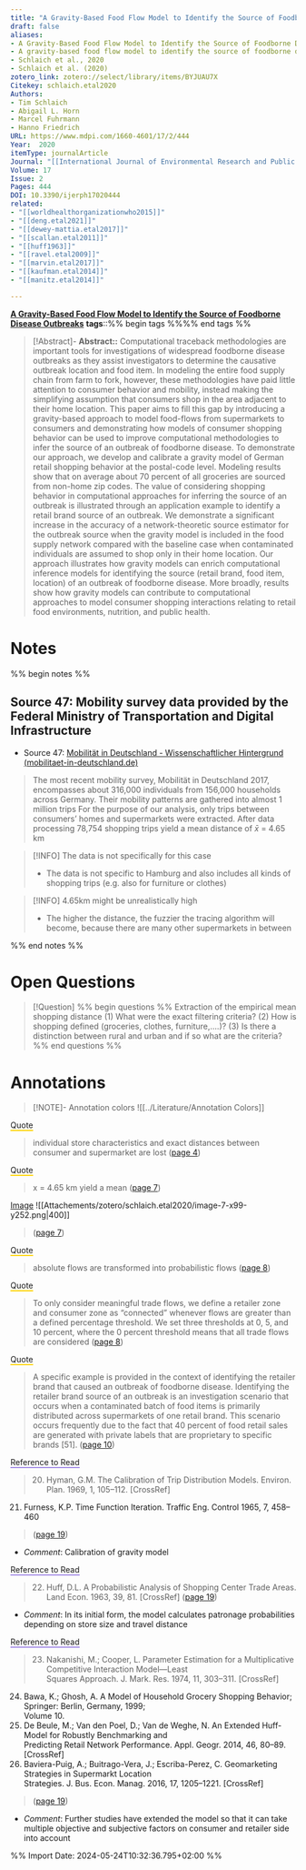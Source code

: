 ```yaml
---
title: "A Gravity-Based Food Flow Model to Identify the Source of Foodborne Disease Outbreaks"
draft: false
aliases: 
- A Gravity-Based Food Flow Model to Identify the Source of Foodborne Disease Outbreaks
- A gravity-based food flow model to identify the source of foodborne disease outbreaks
- Schlaich et al., 2020
- Schlaich et al. (2020)
zotero_link: zotero://select/library/items/BYJUAU7X
Citekey: schlaich.etal2020
Authors:
- Tim Schlaich
- Abigail L. Horn
- Marcel Fuhrmann
- Hanno Friedrich
URL: https://www.mdpi.com/1660-4601/17/2/444
Year:  2020
itemType: journalArticle
Journal: "[[International Journal of Environmental Research and Public Health]]"
Volume: 17
Issue: 2 
Pages: 444
DOI: 10.3390/ijerph17020444
related: 
- "[[worldhealthorganizationwho2015]]"
- "[[deng.etal2021]]"
- "[[dewey-mattia.etal2017]]"
- "[[scallan.etal2011]]"
- "[[huff1963]]"
- "[[ravel.etal2009]]"
- "[[marvin.etal2017]]"
- "[[kaufman.etal2014]]"
- "[[manitz.etal2014]]"

---
```

**[A Gravity-Based Food Flow Model to Identify the Source of Foodborne Disease Outbreaks](zotero://select/library/items/VS8FKKK7)**
**tags**::%% begin tags %%%% end tags %%

> [!Abstract]- 
**Abstract::** Computational traceback methodologies are important tools for investigations of widespread foodborne disease outbreaks as they assist investigators to determine the causative outbreak location and food item. In modeling the entire food supply chain from farm to fork, however, these methodologies have paid little attention to consumer behavior and mobility, instead making the simplifying assumption that consumers shop in the area adjacent to their home location. This paper aims to fill this gap by introducing a gravity-based approach to model food-flows from supermarkets to consumers and demonstrating how models of consumer shopping behavior can be used to improve computational methodologies to infer the source of an outbreak of foodborne disease. To demonstrate our approach, we develop and calibrate a gravity model of German retail shopping behavior at the postal-code level. Modeling results show that on average about 70 percent of all groceries are sourced from non-home zip codes. The value of considering shopping behavior in computational approaches for inferring the source of an outbreak is illustrated through an application example to identify a retail brand source of an outbreak. We demonstrate a significant increase in the accuracy of a network-theoretic source estimator for the outbreak source when the gravity model is included in the food supply network compared with the baseline case when contaminated individuals are assumed to shop only in their home location. Our approach illustrates how gravity models can enrich computational inference models for identifying the source (retail brand, food item, location) of an outbreak of foodborne disease. More broadly, results show how gravity models can contribute to computational approaches to model consumer shopping interactions relating to retail food environments, nutrition, and public health.

# Notes
%% begin notes %%
## Source 47: Mobility survey data provided by the Federal Ministry of Transportation and Digital Infrastructure
- Source 47: [Mobilität in Deutschland - Wissenschaftlicher Hintergrund (mobilitaet-in-deutschland.de)](https://www.mobilitaet-in-deutschland.de/archive/index.html)
> The most recent mobility survey, Mobilität in Deutschland 2017, encompasses about 316,000 individuals from 156,000 households across Germany. Their mobility patterns are gathered into almost 1 million trips For the purpose of our analysis, only trips between consumers’ homes and supermarkets were extracted. After data processing 78,754 shopping trips yield a mean distance of $\bar{x}$ = 4.65 km

> [!INFO] The data is not specifically for this case
> - The data is not specific to Hamburg and also includes all kinds of shopping trips (e.g. also for furniture or clothes)

> [!INFO] 4.65km might be unrealistically high
>  - The higher the distance, the fuzzier the tracing algorithm will become, because there are many other supermarkets in between  

%% end notes %%

# Open Questions
> [!Question] %% begin questions %% Extraction of the empirical mean shopping distance
> (1) What were the exact filtering criteria? 
> (2) How is shopping defined (groceries, clothes, furniture,….)?
> (3) Is there a distinction between rural and urban and if so what are the criteria?%% end questions %%

# Annotations
> [!NOTE]- Annotation colors
> ![[../Literature/Annotation Colors]]

<span style="border-bottom: 2px solid #ffd400;">Quote</span>
> individual store characteristics and exact distances between consumer and supermarket are lost
> ([page 4](zotero://open-pdf/library/items/VS8FKKK7?page=4&annotation=637NHGW9))

<span style="border-bottom: 2px solid #ffd400;">Quote</span>
> x = 4.65 km yield a mean
> ([page 7](zotero://open-pdf/library/items/VS8FKKK7?page=7&annotation=G9NG8FXN))

<u>Image</u>
![[Attachements/zotero/schlaich.etal2020/image-7-x99-y252.png|400]]
> ([page 7](zotero://open-pdf/library/items/VS8FKKK7?page=7&annotation=LWPA7SQZ))

<span style="border-bottom: 2px solid #ffd400;">Quote</span>
> absolute flows are transformed into probabilistic flows
> ([page 8](zotero://open-pdf/library/items/VS8FKKK7?page=8&annotation=3C8LR4W2))

<span style="border-bottom: 2px solid #ffd400;">Quote</span>
> To only consider meaningful trade flows, we define a retailer zone and consumer zone as “connected” whenever flows are greater than a defined percentage threshold. We set three thresholds at 0, 5, and 10 percent, where the 0 percent threshold means that all trade flows are considered
> ([page 8](zotero://open-pdf/library/items/VS8FKKK7?page=8&annotation=UC9AP75T))

<span style="border-bottom: 2px solid #ffd400;">Quote</span>
> A specific example is provided in the context of identifying the retailer brand that caused an outbreak of foodborne disease. Identifying the retailer brand source of an outbreak is an investigation scenario that occurs when a contaminated batch of food items is primarily distributed across supermarkets of one retail brand. This scenario occurs frequently due to the fact that 40 percent of food retail sales are generated with private labels that are proprietary to specific brands [51].
> ([page 10](zotero://open-pdf/library/items/VS8FKKK7?page=10&annotation=L2UHUSEY))

<span style="border-bottom: 2px solid #a28ae5;">Reference to Read</span>
> 20. Hyman, G.M. The Calibration of Trip Distribution Models. Environ. Plan. 1969, 1, 105–112. [CrossRef] <br />
21. Furness, K.P. Time Function Iteration. Traffic Eng. Control 1965, 7, 458–460
> ([page 19](zotero://open-pdf/library/items/VS8FKKK7?page=19&annotation=6JHA2BCK))
- *Comment*: Calibration of gravity model

<span style="border-bottom: 2px solid #a28ae5;">Reference to Read</span>
> 22. Huff, D.L. A Probabilistic Analysis of Shopping Center Trade Areas. Land Econ. 1963, 39, 81. [CrossRef]
> ([page 19](zotero://open-pdf/library/items/VS8FKKK7?page=19&annotation=RWR3NI66))
- *Comment*: In its initial form, the model calculates patronage probabilities depending on store size and travel distance

<span style="border-bottom: 2px solid #a28ae5;">Reference to Read</span>
> 23. Nakanishi, M.; Cooper, L. Parameter Estimation for a Multiplicative Competitive Interaction Model—Least <br />
Squares Approach. J. Mark. Res. 1974, 11, 303–311. [CrossRef] <br />
24. Bawa, K.; Ghosh, A. A Model of Household Grocery Shopping Behavior; Springer: Berlin, Germany, 1999; <br />
Volume 10. <br />
25. De Beule, M.; Van den Poel, D.; Van de Weghe, N. An Extended Huff-Model for Robustly Benchmarking and <br />
Predicting Retail Network Performance. Appl. Geogr. 2014, 46, 80–89. [CrossRef] <br />
26. Baviera-Puig, A.; Buitrago-Vera, J.; Escriba-Perez, C. Geomarketing Strategies in Supermarkt Location <br />
Strategies. J. Bus. Econ. Manag. 2016, 17, 1205–1221. [CrossRef]
> ([page 19](zotero://open-pdf/library/items/VS8FKKK7?page=19&annotation=HJZGUIV9))
- *Comment*: Further studies have extended the model so that it can take multiple objective and subjective factors on consumer and retailer side into account


%% Import Date: 2024-05-24T10:32:36.795+02:00 %%
